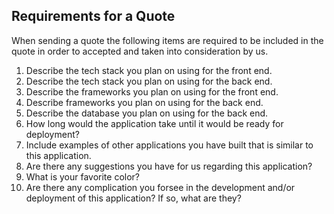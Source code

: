 ## Requirements for a Quote

When sending a quote the following items are required to be included in the quote in order to accepted and taken into consideration by us.

1. Describe the tech stack you plan on using for the front end.
2. Describe the tech stack you plan on using for the back end.
3. Describe the frameworks you plan on using for the front end.
4. Describe frameworks you plan on using for the back end.
5. Describe the database you plan on using for the back end.
6. How long would the application take until it would be ready for deployment?
7. Include examples of other applications you have built that is similar to this application.
8. Are there any suggestions you have for us regarding this application?
9. What is your favorite color?
10. Are there any complication you forsee in the development and/or deployment of this application? If so, what are they?


